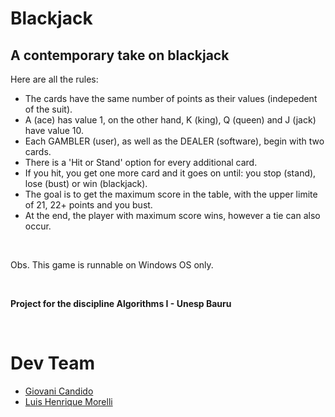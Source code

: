 # Blackjack

## A contemporary take on blackjack

Here are all the rules: 

* The cards have the same number of points as their values (indepedent of the suit).
* A (ace) has value 1, on the other hand, K (king), Q (queen) and J (jack) have value 10.
* Each GAMBLER (user), as well as the DEALER (software), begin with two cards.
* There is a 'Hit or Stand' option for every additional card.
* If you hit, you get one more card and it goes on until: you stop (stand), lose (bust) or win (blackjack).
* The goal is to get the maximum score in the table, with the upper limite of 21, 22+ points and you bust.
* At the end, the player with maximum score wins, however a tie can also occur.

<br />

Obs. This game is runnable on Windows OS only.

<br />

**Project for the discipline Algorithms I - Unesp Bauru**

<br />

# Dev Team

* [Giovani Candido](https://github.com/giovcandido)
* [Luis Henrique Morelli](https://github.com/Xilsu)


